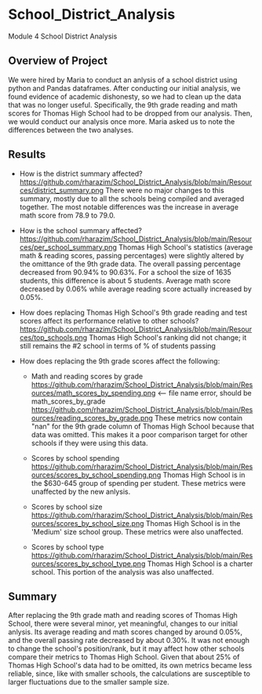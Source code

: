 # School_District_Analysis
Module 4 School District Analysis

## Overview of Project
We were hired by Maria to conduct an anlysis of a school district using python and Pandas dataframes. After conducting our initial analysis, we found evidence of academic dishonesty, so we had to clean up the data that was no longer useful. Specifically, the 9th grade reading and math scores for Thomas High School had to be dropped from our analysis. Then, we would conduct our analysis once more. Maria asked us to note the differences between the two analyses.

## Results
 
 - How is the district summary affected?
   https://github.com/rharazim/School_District_Analysis/blob/main/Resources/district_summary.png
   There were no major changes to this summary, mostly due to all the schools being compiled and averaged together. The most notable differences was the increase in average math score from 78.9 to 79.0. 
   
 - How is the school summary affected?
   https://github.com/rharazim/School_District_Analysis/blob/main/Resources/per_school_summary.png
   Thomas High School's statistics (average math & reading scores, passing percentages) were slightly altered by the omittance of the 9th grade data. The overall passing percentage decreased from 90.94% to 90.63%. For a school the size of 1635 students, this difference is about 5 students. Average math score decreased by 0.06% while average reading score actually increased by 0.05%.  
   
 - How does replacing Thomas High School's 9th grade reading and test scores affect its performance relative to other schools?
   https://github.com/rharazim/School_District_Analysis/blob/main/Resources/top_schools.png
   Thomas High School's ranking did not change; it still remains the #2 school in terms of % of students passing
   
 - How does replacing the 9th grade scores affect the following:
    - Math and reading scores by grade
      https://github.com/rharazim/School_District_Analysis/blob/main/Resources/math_scores_by_spending.png <-- file name error, should be math_scores_by_grade
      https://github.com/rharazim/School_District_Analysis/blob/main/Resources/reading_scores_by_grade.png
      These metrics now contain "nan" for the 9th grade column of Thomas High School because that data was omitted. This makes it a poor comparison target for other schools if they were using this data.
      
    - Scores by school spending
      https://github.com/rharazim/School_District_Analysis/blob/main/Resources/scores_by_school_spending.png
      Thomas High School is in the $630-645 group of spending per student. These metrics were unaffected by the new anlysis. 
      
    - Scores by school size
      https://github.com/rharazim/School_District_Analysis/blob/main/Resources/scores_by_school_size.png
      Thomas High School is in the 'Medium' size school group. These metrics were also unaffected.
      
    - Scores by school type
      https://github.com/rharazim/School_District_Analysis/blob/main/Resources/scores_by_school_type.png
      Thomas High School is a charter school. This portion of the analysis was also unaffected. 
      
## Summary
After replacing the 9th grade math and reading scores of Thomas High School, there were several minor, yet meaningful, changes to our initial anlysis. Its average reading and math scores changed by around 0.05%, and the overall passing rate decreased by about 0.30%. It was not enough to change the school's position/rank, but it may affect how other schools compare their metrics to Thomas High School. Given that about 25% of Thomas High School's data had to be omitted, its own metrics became less reliable, since, like with smaller schools, the calculations are susceptible to larger fluctuations due to the smaller sample size.
